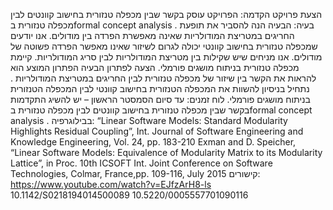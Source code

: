 הצעת פרויקט
הקדמה: הפרויקט עוסק בקשר שבין מכפלה טנזורית בחישוב קוונטים לבין מכפלה טנזורית בformal concept analysis .
בעיה: 
הבעיה הנה להסביר את תופעת החריגים במטריצת המודולריות שאינה מאפשרת הפרדה בין מודולים.
אנו יודעים שמכפלה טנזורית בחישוב קוונטי יכולה לגרום לשיזור שאינו מאפשר הפרדה פשוטה של מודולים.
אנו מניחים שיש שקילות בין מטריצת המודולריות לבין סריג המודולריות.
קיימת מכפלה טנזורית בניתוח מושגים פורמלי.
הצעה לפתרון הבעיה 
הפתרון המוצע הוא להראות את הקשר בין שיזור של מכפלה טנזורית לבין החריגים במטריצת המודולריות .
נתחיל בניסיון להשוות את המכפלה הטנזורית בחישוב קוונטי לבין המכפלה הטנזורית בניתוח מושגים   פורמלי.
לוח זמנים:
עד סיום הסמסטר הראשון – יש להשיג התקדמות בקשר שבין מכפלה טנזורית בחישוב קוונטים לבין מכפלה טנזורית בformal concept analysis .
בבילוגרפיה:
“Linear Software Models: Standard Modularity Highlights Residual Coupling”, Int. Journal of Software Engineering and Knowledge Engineering, Vol. 24, pp. 183-210 
Exman and D. Speicher, “Linear Software Models: Equivalence of Modularity Matrix to its Modularity Lattice”, in Proc. 10th ICSOFT Int. Joint Conference on Software Technologies, Colmar, France,pp. 109-116, July 2015
קישורים:
https://www.youtube.com/watch?v=EJfzArH8-ls
10.1142/S0218194014500089
10.5220/0005557701090116
